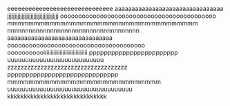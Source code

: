eeeeeeeeeeeeeeeeeeeeeeeeeeeeee
aaaaaaaaaaaaaaaaaaaaaaaaaaaaaaaa
jjjjjjjjjjjjjjjjjjjjjjjjjjjjjjjjjjj
ooooooooooooooooooooooooooooooooooooooooooo
mmmmmmmmmmmmmmmmmmmmmmmmmmmmmmmmmmmm
nnnnnnnnnnnnnnnnnnnnnnnnnnnnnnnnnnnnn
aaaaaaaaaaaaaaaaaaaaaaaaaaaaaaa
oooooooooooooooooooooooooooooooooooooo
ooooooooooiiiiiiiiiiiiiiiiiiiiiiiiiiiiii
pppppppppppppppppppppppp
uuuuuuuuuuuuuuuuuuuuuuuuuuu
zzzzzzzzzzzzzzzzzzzzzzzzzzzzzzzzzzzz
pppppppppppppppppppppppppppppp
mmmmmmmmmmmmmmmmmmmmmmmmmmmmm
uuuuuuuuuuuuuuuuuuuuuuuuuuuuuuuuuuu
kkkkkkkkkkkkkkkkkkkkkkkkkkkkkk
